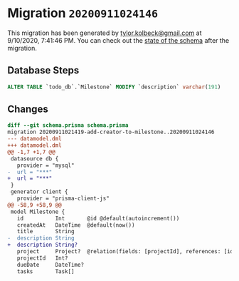# Migration `20200911024146`

This migration has been generated by tylor.kolbeck@gmail.com at 9/10/2020, 7:41:46 PM.
You can check out the [state of the schema](./schema.prisma) after the migration.

## Database Steps

```sql
ALTER TABLE `todo_db`.`Milestone` MODIFY `description` varchar(191)
```

## Changes

```diff
diff --git schema.prisma schema.prisma
migration 20200911021419-add-creator-to-milestone..20200911024146
--- datamodel.dml
+++ datamodel.dml
@@ -1,7 +1,7 @@
 datasource db {
   provider = "mysql"
-  url = "***"
+  url = "***"
 }
 generator client {
   provider = "prisma-client-js"
@@ -58,9 +58,9 @@
 model Milestone {
   id          Int       @id @default(autoincrement())
   createdAt   DateTime  @default(now())
   title       String
-  description String
+  description String?
   project     Project?  @relation(fields: [projectId], references: [id])
   projectId   Int?
   dueDate     DateTime?
   tasks       Task[]
```


